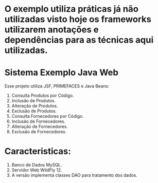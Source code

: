 # O exemplo utiliza práticas já não utilizadas visto hoje os frameworks utilizarem anotações e dependências para as técnicas aqui utilizadas.

# Sistema Exemplo Java Web

Esse projeto utiliza JSF, PRIMEFACES e Java Beans:

1. Consulta Produtos por Código.
2. Inclusão de Produtos.
3. Alteração de Produtos.
4. Exclusão de Produtos.
5. Consulta Fornecedores por Código.
6. Inclusão de Fornecedores.
7. Alteração de Fornecedores.
8. Exclusão de Fornecedores.

# Caracteristicas:

1. Banco de Dados MySQL.
2. Servidor Web WildFly 12.
3. A versão implementa classes DAO para tratamento dos dados.
